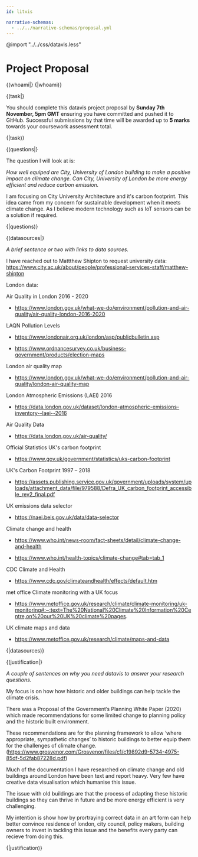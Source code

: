 ```yaml
---
id: litvis

narrative-schemas:
  - ../../narrative-schemas/proposal.yml
---
```


@import "../../css/datavis.less"

# Project Proposal

{(whoami|} {|whoami)}

{(task|}

You should complete this datavis project proposal by **Sunday 7th November, 5pm GMT** ensuring you have committed and pushed it to GitHub. Successful submissions by that time will be awarded up to **5 marks** towards your coursework assessment total.

{|task)}

{(questions|}
 
 The question I will look at is:

 *How well equiped are City, University of London building to make a positive impact on climate change. Can City, University of London be more energy efficient and reduce carbon emission.*

 I am focusing on City University Architecture and it's carbon footprint. This idea came from my concern for sustainable development when it meets climate change. As I believe modern technology such as IoT sensors can be a solution if required.

{|questions)}

{(datasources|}

_A brief sentence or two with links to data sources._

I have reached out to Mattthew Shipton to request university data: https://www.city.ac.uk/about/people/professional-services-staff/matthew-shipton

London data:

Air Quality in London 2016 - 2020
- https://www.london.gov.uk/what-we-do/environment/pollution-and-air-quality/air-quality-london-2016-2020

LAQN Pollution Levels
- https://www.londonair.org.uk/london/asp/publicbulletin.asp


- https://www.ordnancesurvey.co.uk/business-government/products/election-maps

London air quality map
- https://www.london.gov.uk/what-we-do/environment/pollution-and-air-quality/london-air-quality-map

London Atmospheric Emissions (LAEI) 2016
- https://data.london.gov.uk/dataset/london-atmospheric-emissions-inventory--laei--2016


Air Quality Data
- https://data.london.gov.uk/air-quality/

Official Statistics
UK's carbon footprint
- https://www.gov.uk/government/statistics/uks-carbon-footprint

UK's Carbon Footprint 1997 – 2018
- https://assets.publishing.service.gov.uk/government/uploads/system/uploads/attachment_data/file/979588/Defra_UK_carbon_footprint_accessible_rev2_final.pdf

UK emissions data selector 
- https://naei.beis.gov.uk/data/data-selector

Climate change and health
- https://www.who.int/news-room/fact-sheets/detail/climate-change-and-health

- https://www.who.int/health-topics/climate-change#tab=tab_1

CDC Climate and Health
- https://www.cdc.gov/climateandhealth/effects/default.htm

met office 
Climate monitoring with a UK focus
- https://www.metoffice.gov.uk/research/climate/climate-monitoring/uk-monitoring#:~:text=The%20National%20Climate%20Information%20Centre,on%20our%20UK%20climate%20pages.

UK climate maps and data
- https://www.metoffice.gov.uk/research/climate/maps-and-data


{|datasources)}

{(justification|}

_A couple of sentences on why you need datavis to answer your research questions._

My focus is on how how historic and older buildings can help tackle the climate crisis.

There was a Proposal of the Government’s Planning White Paper (2020) which made recommendations for some limited change to planning policy and the historic built environment. 

These recommendations are for the planning framework to allow ‘where appropriate, sympathetic changes’ to historic buildings to better equip them for the challenges of climate change. (https://www.grosvenor.com/Grosvenor/files/c1/c19892d9-5734-4975-85df-5d2fab87228d.pdf)

Much of the documentation I have researched on climate change and old buildings around London have been text and report heavy. Very few have creative data visualisation which humanise this issue.

The issue with old buildings are that  the process of adapting these historic buildings so they can thrive in future and be more energy efficient is very challenging. 

My intention is show how by prortraying correct data in an art form can help better convince residence of london, city council, policy makers, building owners to invest in tackling this issue and the benefits every party can recieve from doing this. 

{|justification)}
